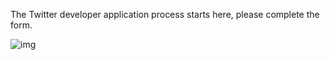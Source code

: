 <!--title={Applying for a Twitter Developer Account}-->

The Twitter developer application process starts here, please complete the form.

![img](https://lh4.googleusercontent.com/bOVrW7NkR9zdzVGR5Wpn4blHLWwsbRapfxYJdsFB2MXaEGDfD6GQ7REp8h42A3fSQmHDLtpAhsxEuSymYElifWq_dn4742hYwzfhO2nmZce6u5CtLhh8mJmBLSQ4KydLGG9NMWNp9F4)


